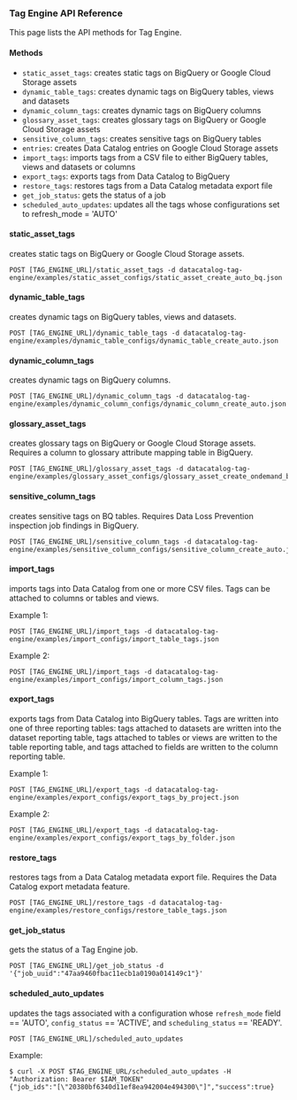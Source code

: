 ### Tag Engine API Reference

This page lists the API methods for Tag Engine.

#### Methods

* `static_asset_tags`: creates static tags on BigQuery or Google Cloud Storage assets
* `dynamic_table_tags`: creates dynamic tags on BigQuery tables, views and datasets
* `dynamic_column_tags`: creates dynamic tags on BigQuery columns
* `glossary_asset_tags`: creates glossary tags on BigQuery or Google Cloud Storage assets
* `sensitive_column_tags`: creates sensitive tags on BigQuery tables
* `entries`: creates Data Catalog entries on Google Cloud Storage assets
* `import_tags`: imports tags from a CSV file to either BigQuery tables, views and datasets or columns
* `export_tags`: exports tags from Data Catalog to BigQuery
* `restore_tags`: restores tags from a Data Catalog metadata export file
* `get_job_status`: gets the status of a job
* `scheduled_auto_updates`: updates all the tags whose configurations set to refresh_mode = 'AUTO'


#### static_asset_tags

creates static tags on BigQuery or Google Cloud Storage assets.

```
POST [TAG_ENGINE_URL]/static_asset_tags -d datacatalog-tag-engine/examples/static_asset_configs/static_asset_create_auto_bq.json
```

#### dynamic_table_tags

creates dynamic tags on BigQuery tables, views and datasets.

```
POST [TAG_ENGINE_URL]/dynamic_table_tags -d datacatalog-tag-engine/examples/dynamic_table_configs/dynamic_table_create_auto.json
```

#### dynamic_column_tags

creates dynamic tags on BigQuery columns.

```
POST [TAG_ENGINE_URL]/dynamic_column_tags -d datacatalog-tag-engine/examples/dynamic_column_configs/dynamic_column_create_auto.json
```

#### glossary_asset_tags

creates glossary tags on BigQuery or Google Cloud Storage assets. Requires a column to glossary attribute mapping table in BigQuery.

```
POST [TAG_ENGINE_URL]/glossary_asset_tags -d datacatalog-tag-engine/examples/glossary_asset_configs/glossary_asset_create_ondemand_bq.json
```

#### sensitive_column_tags

creates sensitive tags on BQ tables. Requires Data Loss Prevention inspection job findings in BigQuery.

```
POST [TAG_ENGINE_URL]/sensitive_column_tags -d datacatalog-tag-engine/examples/sensitive_column_configs/sensitive_column_create_auto.json
```

#### import_tags

imports tags into Data Catalog from one or more CSV files. Tags can be attached to columns or tables and views.

Example 1:
```
POST [TAG_ENGINE_URL]/import_tags -d datacatalog-tag-engine/examples/import_configs/import_table_tags.json
```

Example 2:
```
POST [TAG_ENGINE_URL]/import_tags -d datacatalog-tag-engine/examples/import_configs/import_column_tags.json
```

#### export_tags

exports tags from Data Catalog into BigQuery tables. Tags are written into one of three reporting tables: tags attached to datasets are written into the dataset reporting table, tags attached to tables or views are written to the table reporting table, and tags attached to fields are written to the column reporting table.

Example 1:
```
POST [TAG_ENGINE_URL]/export_tags -d datacatalog-tag-engine/examples/export_configs/export_tags_by_project.json
```

Example 2:
```
POST [TAG_ENGINE_URL]/export_tags -d datacatalog-tag-engine/examples/export_configs/export_tags_by_folder.json
```


#### restore_tags

restores tags from a Data Catalog metadata export file. Requires the Data Catalog export metadata feature.

```
POST [TAG_ENGINE_URL]/restore_tags -d datacatalog-tag-engine/examples/restore_configs/restore_table_tags.json
```

#### get_job_status

gets the status of a Tag Engine job.

```
POST [TAG_ENGINE_URL]/get_job_status -d '{"job_uuid":"47aa9460fbac11ecb1a0190a014149c1"}'
```

#### scheduled_auto_updates

updates the tags associated with a configuration whose `refresh_mode` field == 'AUTO', `config_status` == 'ACTIVE', and `scheduling_status` == 'READY'.

```
POST [TAG_ENGINE_URL]/scheduled_auto_updates
```
Example:
```
$ curl -X POST $TAG_ENGINE_URL/scheduled_auto_updates -H "Authorization: Bearer $IAM_TOKEN"
{"job_ids":"[\"20380bf6340d11ef8ea942004e494300\"]","success":true}
```
